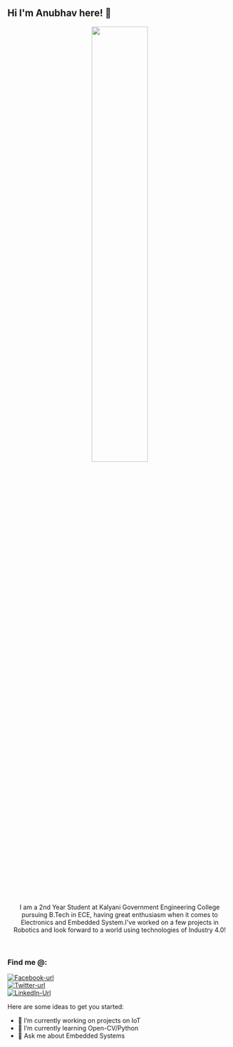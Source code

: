 ## Hi I'm Anubhav here! 👋
<p align="center"><kbd><img src="https://user-images.githubusercontent.com/56502015/181429562-3d830733-7d6a-4fd2-b0b9-bb00ed9d6845.png" width=50% /></kbd></p>
<p align="center">I am a 2nd Year Student at Kalyani Government Engineering College pursuing B.Tech in ECE, having great enthusiasm when it comes to Electronics and Embedded System.I've worked on a few projects in Robotics and look forward to a world using technologies of Industry 4.0!</p>
<br/>
<!--
**anubhav666/anubhav666** is a ✨ _special_ ✨ repository because its `README.md` (this file) appears on your GitHub profile.
-->

### Find me @:
<a href="https://www.facebook.com/anubhav.dutta.792"><img src="https://img.shields.io/twitter/url?color=blue&label=Facebook&logo=Facebook&logoColor=Blue&style=for-the-badge&url=https%3A%2F%2Fwww.facebook.com%2Fanubhav.dutta.792" alt="Facebook-url"></a></br>
<a href="https://twitter.com/AnubhavDutta6"><img src="https://img.shields.io/twitter/url?label=twitter&logo=twitter&logoColor=9cf&style=for-the-badge&url=https%3A%2F%2Ftwitter.com%2FAnubhavDutta6" alt="Twitter-url"></a></br>
<a href="https://www.linkedin.com/in/anubhav-dutta-408368191/"><img src="https://img.shields.io/twitter/url?color=lightblue&label=LinkedIn&logo=LinkedIn&logoColor=lightblue&style=for-the-badge&url=https%3A%2F%2Fwww.linkedin.com%2Fin%2Fanubhav-dutta-408368191%2F" alt="LinkedIn-Url"></a></br>

Here are some ideas to get you started:

- 🔭 I’m currently working on projects on IoT 
- 🌱 I’m currently learning Open-CV/Python
- 💬 Ask me about Embedded Systems

